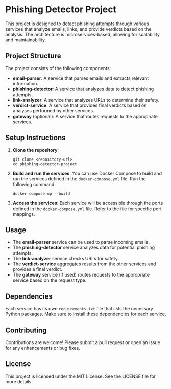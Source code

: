 # Phishing Detector Project

This project is designed to detect phishing attempts through various services that analyze emails, links, and provide verdicts based on the analysis. The architecture is microservices-based, allowing for scalability and maintainability.

## Project Structure

The project consists of the following components:

- **email-parser**: A service that parses emails and extracts relevant information.
- **phishing-detector**: A service that analyzes data to detect phishing attempts.
- **link-analyzer**: A service that analyzes URLs to determine their safety.
- **verdict-service**: A service that provides final verdicts based on analyses performed by other services.
- **gateway** (optional): A service that routes requests to the appropriate services.

## Setup Instructions

1. **Clone the repository**:
   ```
   git clone <repository-url>
   cd phishing-detector-project
   ```

2. **Build and run the services**:
   You can use Docker Compose to build and run the services defined in the `docker-compose.yml` file. Run the following command:
   ```
   docker-compose up --build
   ```

3. **Access the services**:
   Each service will be accessible through the ports defined in the `docker-compose.yml` file. Refer to the file for specific port mappings.

## Usage

- The **email-parser** service can be used to parse incoming emails.
- The **phishing-detector** service analyzes data for potential phishing attempts.
- The **link-analyzer** service checks URLs for safety.
- The **verdict-service** aggregates results from the other services and provides a final verdict.
- The **gateway** service (if used) routes requests to the appropriate service based on the request type.

## Dependencies

Each service has its own `requirements.txt` file that lists the necessary Python packages. Make sure to install these dependencies for each service.

## Contributing

Contributions are welcome! Please submit a pull request or open an issue for any enhancements or bug fixes.

## License

This project is licensed under the MIT License. See the LICENSE file for more details.